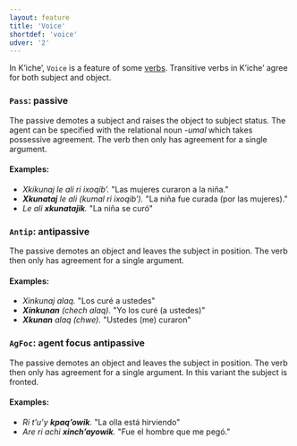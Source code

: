 ```yaml
---
layout: feature
title: 'Voice'
shortdef: 'voice'
udver: '2'
---
```


In Kʼicheʼ, `Voice` is a feature of some [verbs](quc-pos/VERB). Transitive verbs in Kʼicheʼ agree
for both subject and object.



### <a name="Pass">`Pass`</a>: passive

The passive demotes a subject and raises the object to subject status. The agent can be specified
with the relational noun *-umal* which takes possessive agreement. The verb then only has agreement
for a single argument.

#### Examples:

* _Xkikunaj le ali ri ixoqibʼ._ "Las mujeres curaron a la niña."
* _<b>Xkunataj</b> le ali (kumal ri ixoqibʼ)._ "La niña fue curada (por las mujeres)."
* _Le ali <b>xkunatajik</b>._ "La niña se curó"

### <a name="Antip">`Antip`</a>: antipassive

The passive demotes an object and leaves the subject in position. The verb then only has agreement
for a single argument.

#### Examples:

* _Xinkunaj alaq._ "Los curé a ustedes"
* _<b>Xinkunan</b> (chech alaq)._ "Yo los curé (a ustedes)"
* _<b>Xkunan</b> alaq (chwe)._ "Ustedes (me) curaron"

### <a name="AgFoc">`AgFoc`</a>: agent focus antipassive

The passive demotes an object and leaves the subject in position. The verb then only has agreement
for a single argument. In this variant the subject is fronted.

#### Examples:

* _Ri tʼuʼy <b>kpaqʼowik</b>._ "La olla está hirviendo"
* _Are ri achi <b>xinchʼayowik</b>._ "Fue el hombre que me pegó."
